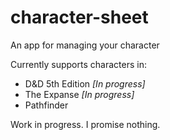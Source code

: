 # character-sheet

An app for managing your character

Currently supports characters in:

- D&D 5th Edition _[In progress]_
- The Expanse _[In progress]_
- Pathfinder

Work in progress. I promise nothing.
